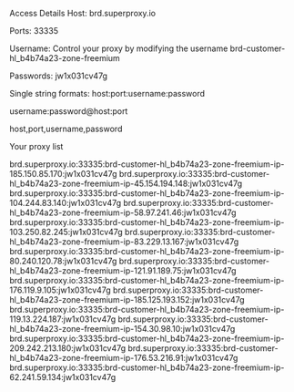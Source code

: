 Access Details
Host:
brd.superproxy.io

Ports:
33335

Username:
Control your proxy by 
modifying the username
brd-customer-hl_b4b74a23-zone-freemium

Passwords:
jw1x031cv47g

Single string formats:
host:port:username:password

username:password@host:port

host,port,username,password


Your proxy list

brd.superproxy.io:33335:brd-customer-hl_b4b74a23-zone-freemium-ip-185.150.85.170:jw1x031cv47g
brd.superproxy.io:33335:brd-customer-hl_b4b74a23-zone-freemium-ip-45.154.194.148:jw1x031cv47g
brd.superproxy.io:33335:brd-customer-hl_b4b74a23-zone-freemium-ip-104.244.83.140:jw1x031cv47g
brd.superproxy.io:33335:brd-customer-hl_b4b74a23-zone-freemium-ip-58.97.241.46:jw1x031cv47g
brd.superproxy.io:33335:brd-customer-hl_b4b74a23-zone-freemium-ip-103.250.82.245:jw1x031cv47g
brd.superproxy.io:33335:brd-customer-hl_b4b74a23-zone-freemium-ip-83.229.13.167:jw1x031cv47g
brd.superproxy.io:33335:brd-customer-hl_b4b74a23-zone-freemium-ip-80.240.120.78:jw1x031cv47g
brd.superproxy.io:33335:brd-customer-hl_b4b74a23-zone-freemium-ip-121.91.189.75:jw1x031cv47g
brd.superproxy.io:33335:brd-customer-hl_b4b74a23-zone-freemium-ip-176.119.9.105:jw1x031cv47g
brd.superproxy.io:33335:brd-customer-hl_b4b74a23-zone-freemium-ip-185.125.193.152:jw1x031cv47g
brd.superproxy.io:33335:brd-customer-hl_b4b74a23-zone-freemium-ip-119.13.224.187:jw1x031cv47g
brd.superproxy.io:33335:brd-customer-hl_b4b74a23-zone-freemium-ip-154.30.98.10:jw1x031cv47g
brd.superproxy.io:33335:brd-customer-hl_b4b74a23-zone-freemium-ip-209.242.213.180:jw1x031cv47g
brd.superproxy.io:33335:brd-customer-hl_b4b74a23-zone-freemium-ip-176.53.216.91:jw1x031cv47g
brd.superproxy.io:33335:brd-customer-hl_b4b74a23-zone-freemium-ip-62.241.59.134:jw1x031cv47g

